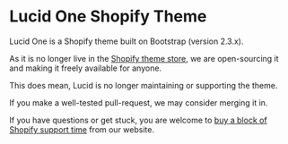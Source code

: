 # Lucid One Shopify Theme

Lucid One is a Shopify theme built on Bootstrap (version 2.3.x).

As it is no longer live in the [Shopify theme store](https://themes.shopify.com/?ref=lucid-design), we are open-sourcing it and making it freely available for anyone.

This does mean, Lucid is no longer maintaining or supporting the theme.

If you make a well-tested pull-request, we may consider merging it in.

If you have questions or get stuck, you are welcome to [buy a block of Shopify support time](http://www.lucid.co.nz/products/shopify-customisation-work) from our website.
